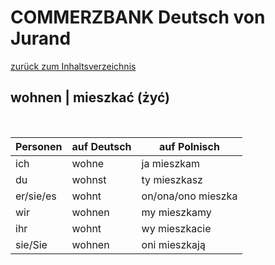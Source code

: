 # COMMERZBANK Deutsch von Jurand

[zurück zum Inhaltsverzeichnis](../README.md)

## wohnen | mieszkać (żyć)

&nbsp;

| Personen  | auf Deutsch | auf Polnisch       |
| --------- | ----------- | ------------------ |
| ich       | wohne       | ja mieszkam        |
| du        | wohnst      | ty mieszkasz       |
| er/sie/es | wohnt       | on/ona/ono mieszka |
| wir       | wohnen      | my mieszkamy       |
| ihr       | wohnt       | wy mieszkacie      |
| sie/Sie   | wohnen      | oni mieszkają      |
